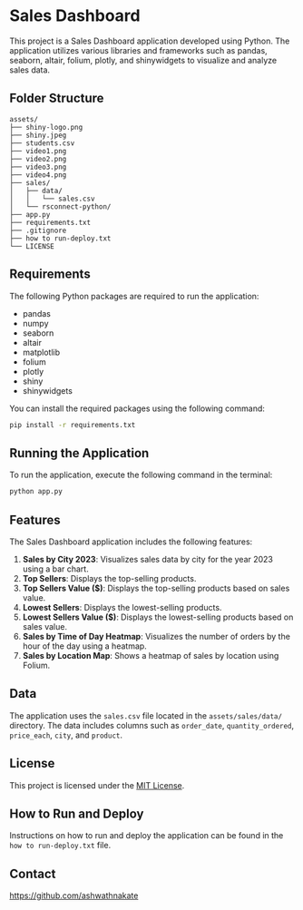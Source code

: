
# Sales Dashboard

This project is a Sales Dashboard application developed using Python. The application utilizes various libraries and frameworks such as pandas, seaborn, altair, folium, plotly, and shinywidgets to visualize and analyze sales data.

## Folder Structure

```plaintext
assets/
├── shiny-logo.png
├── shiny.jpeg
├── students.csv
├── video1.png
├── video2.png
├── video3.png
├── video4.png
├── sales/
│   ├── data/
│   │   └── sales.csv
│   └── rsconnect-python/
├── app.py
├── requirements.txt
├── .gitignore
├── how to run-deploy.txt
└── LICENSE
```

## Requirements

The following Python packages are required to run the application:

- pandas
- numpy
- seaborn
- altair
- matplotlib
- folium
- plotly
- shiny
- shinywidgets

You can install the required packages using the following command:

```bash
pip install -r requirements.txt
```

## Running the Application

To run the application, execute the following command in the terminal:

```bash
python app.py
```

## Features

The Sales Dashboard application includes the following features:

1. **Sales by City 2023**: Visualizes sales data by city for the year 2023 using a bar chart.
2. **Top Sellers**: Displays the top-selling products.
3. **Top Sellers Value ($)**: Displays the top-selling products based on sales value.
4. **Lowest Sellers**: Displays the lowest-selling products.
5. **Lowest Sellers Value ($)**: Displays the lowest-selling products based on sales value.
6. **Sales by Time of Day Heatmap**: Visualizes the number of orders by the hour of the day using a heatmap.
7. **Sales by Location Map**: Shows a heatmap of sales by location using Folium.

## Data

The application uses the `sales.csv` file located in the `assets/sales/data/` directory. The data includes columns such as `order_date`, `quantity_ordered`, `price_each`, `city`, and `product`.

## License

This project is licensed under the [MIT License](LICENSE).

## How to Run and Deploy

Instructions on how to run and deploy the application can be found in the `how to run-deploy.txt` file.

## Contact

https://github.com/ashwathnakate



